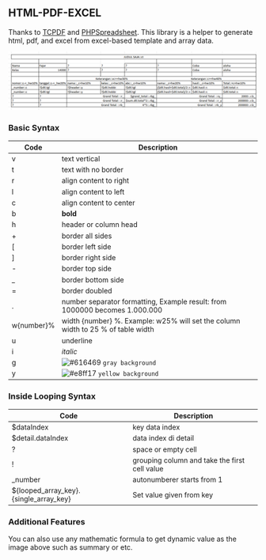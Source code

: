 ##  HTML-PDF-EXCEL

Thanks to
[TCPDF](https://github.com/tecnickcom/TCPDF) and [PHPSpreadsheet](https://github.com/PHPOffice/PhpSpreadsheet). This library is a helper to generate html, pdf, and excel from excel-based template and array data.

![Example](testing/example-design.png)

### Basic Syntax
| Code | Description |
| --- | --- |
|    v | text vertical    |
|    t | text with no border  |
|    r | align content to right   |
|    l | align content to left    |
|    c | align content to center  |
|    b | **bold**    |
|    h | header or column head  |
|    + | border all sides  |
|    [ | border left side |
|    ] | border right side    |
|    - | border top side  |
|    _ | border bottom side   |
|    = | border doubled   |
|    . | number separator formatting, Example result: from 1000000 becomes 1.000.000   |
|    w{number}% | width {number} %. Example: w25% will set the column width to 25 % of table width   |
|    u | underline   |
|    i | *italic*  |
|    g | ![#616469](https://via.placeholder.com/15/616469/000000?text=+) `gray background` |
|    y | ![#e8ff17](https://via.placeholder.com/15/e8ff17/000000?text=+) `yellow background`  |


### Inside Looping Syntax

| Code | Description |
| --- | --- |
|    $dataIndex | key data index  |
|    $detail.dataIndex | data index di detail    |
|    ? | space or empty cell  |
|    ! | grouping column and take the first cell value    |
|    _number | autonumberer starts from 1    |
|    ${looped_array_key}.{single_array_key} | Set value given from key  |


### Additional Features

You can also use any mathematic formula to get dynamic value as the image above such as summary or etc.